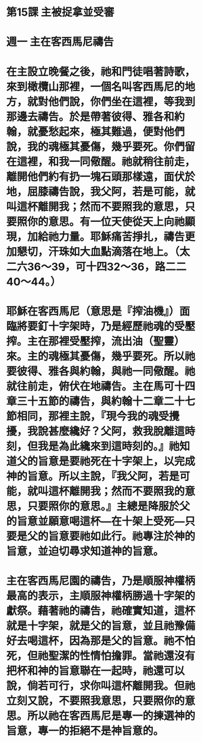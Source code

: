 # 第15課 主被捉拿並受審

# 週一 主在客西馬尼禱告

# 在主設立晚餐之後，祂和門徒唱著詩歌，來到橄欖山那裡，一個名叫客西馬尼的地方，就對他們說，你們坐在這裡，等我到那邊去禱告。於是帶著彼得、雅各和約翰，就憂愁起來，極其難過，便對他們說，我的魂極其憂傷，幾乎要死。你們留在這裡，和我一同儆醒。祂就稍往前走，離開他們約有扔一塊石頭那樣遠，面伏於地，屈膝禱告說，我父阿，若是可能，就叫這杯離開我；然而不要照我的意思，只要照你的意思。有一位天使從天上向祂顯現，加給祂力量。耶穌痛苦掙扎，禱告更加懇切，汗珠如大血點滴落在地上。（太二六36～39，可十四32～36，路二二40～44。）

# 耶穌在客西馬尼（意思是『搾油機』）面臨將要釘十字架時，乃是經歷祂魂的受壓搾。主在那裡受壓搾，流出油（聖靈）來。主的魂極其憂傷，幾乎要死。所以祂要彼得、雅各與約翰，與祂一同儆醒。祂就往前走，俯伏在地禱告。主在馬可十四章三十五節的禱告，與約翰十二章二十七節相同，那裡主說，『現今我的魂受攪擾，我說甚麼纔好？父阿，救我脫離這時刻，但我是為此纔來到這時刻的。』祂知道父的旨意是要祂死在十字架上，以完成神的旨意。所以主說，『我父阿，若是可能，就叫這杯離開我；然而不要照我的意思，只要照你的意思。』主總是降服於父的旨意並願意喝這杯—在十架上受死—只要是父的旨意要祂如此行。祂專注於神的旨意，並迫切尋求知道神的旨意。

# 主在客西馬尼園的禱告，乃是順服神權柄最高的表示，主順服神權柄勝過十字架的獻祭。藉著祂的禱告，祂確實知道，這杯就是十字架，就是父的旨意，並且祂豫備好去喝這杯，因為那是父的旨意。祂不怕死，但祂聖潔的性情怕擔罪。當祂還沒有把杯和神的旨意聯在一起時，祂還可以說，倘若可行，求你叫這杯離開我。但祂立刻又說，不要照我意思，只要照你的意思。所以祂在客西馬尼是專一的揀選神的旨意，專一的拒絕不是神旨意的。


